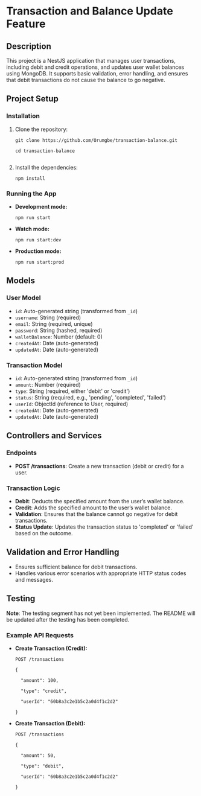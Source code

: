 <h1>Transaction and Balance Update Feature</h1>

<h2>Description</h2>

<p>This project is a NestJS application that manages user transactions, including debit and credit operations, and updates user wallet balances using MongoDB. It supports basic validation, error handling, and ensures that debit transactions do not cause the balance to go negative.</p>

<h2>Project Setup</h2>

<h3>Installation</h3>

<ol>
  <li>Clone the repository:</li>
  <pre><code>git clone https://github.com/Orumgbe/transaction-balance.git<br>
cd transaction-balance
  </code></pre>
  
  <li>Install the dependencies:</li>
  <pre><code>npm install</code></pre>
</ol>

<h3>Running the App</h3>

<ul>
  <li><strong>Development mode:</strong></li>
  <pre><code>npm run start</code></pre>

  <li><strong>Watch mode:</strong></li>
  <pre><code>npm run start:dev</code></pre>

  <li><strong>Production mode:</strong></li>
  <pre><code>npm run start:prod</code></pre>
</ul>

<h2>Models</h2>

<h3>User Model</h3>
<ul>
  <li><code>id</code>: Auto-generated string (transformed from <code>_id</code>)</li>
  <li><code>username</code>: String (required)</li>
  <li><code>email</code>: String (required, unique)</li>
  <li><code>password</code>: String (hashed, required)</li>
  <li><code>walletBalance</code>: Number (default: 0)</li>
  <li><code>createdAt</code>: Date (auto-generated)</li>
  <li><code>updatedAt</code>: Date (auto-generated)</li>
</ul>

<h3>Transaction Model</h3>
<ul>
  <li><code>id</code>: Auto-generated string (transformed from <code>_id</code>)</li>
  <li><code>amount</code>: Number (required)</li>
  <li><code>type</code>: String (required, either 'debit' or 'credit')</li>
  <li><code>status</code>: String (required, e.g., 'pending', 'completed', 'failed')</li>
  <li><code>userId</code>: ObjectId (reference to User, required)</li>
  <li><code>createdAt</code>: Date (auto-generated)</li>
  <li><code>updatedAt</code>: Date (auto-generated)</li>
</ul>

<h2>Controllers and Services</h2>

<h3>Endpoints</h3>
<ul>
  <li><strong>POST /transactions</strong>: Create a new transaction (debit or credit) for a user.</li>
</ul>

<h3>Transaction Logic</h3>
<ul>
  <li><strong>Debit</strong>: Deducts the specified amount from the user’s wallet balance.</li>
  <li><strong>Credit</strong>: Adds the specified amount to the user’s wallet balance.</li>
  <li><strong>Validation</strong>: Ensures that the balance cannot go negative for debit transactions.</li>
  <li><strong>Status Update</strong>: Updates the transaction status to 'completed' or 'failed' based on the outcome.</li>
</ul>

<h2>Validation and Error Handling</h2>

<ul>
  <li>Ensures sufficient balance for debit transactions.</li>
  <li>Handles various error scenarios with appropriate HTTP status codes and messages.</li>
</ul>

<h2>Testing</h2>

<p><strong>Note</strong>: The testing segment has not yet been implemented. The README will be updated after the testing has been completed.</p>

<h3>Example API Requests</h3>

<ul>
  <li><strong>Create Transaction (Credit):</strong></li>
  <pre><code>POST /transactions<br>
{<br>
  "amount": 100,<br>
  "type": "credit",<br>
  "userId": "60b8a3c2e1b5c2a0d4f1c2d2"<br>
}</code></pre>

  <li><strong>Create Transaction (Debit):</strong></li>
  <pre><code>POST /transactions<br>
{<br>
  "amount": 50,<br>
  "type": "debit",<br>
  "userId": "60b8a3c2e1b5c2a0d4f1c2d2"<br>
}</code></pre>
</ul>
